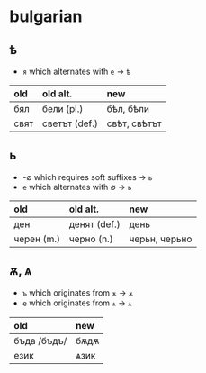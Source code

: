 # bulgarian

## ѣ

- `я` which alternates with `е` → `ѣ`

| old  | old alt.      | new          |
| :--- | :------------ | :----------- |
| бял  | бели (pl.)    | бѣл, бѣли    |
| свят | светът (def.) | свѣт, свѣтът |

## ь

- -∅ which requires soft suffixes → `ь`
- `е` which alternates with ∅ → `ь`

| old        | old alt.     | new           |
| :--------- | :----------- | :------------ |
| ден        | денят (def.) | день          |
| черен (m.) | черно (n.)   | черьн, черьно |

## ѫ, ѧ

- `ъ` which originates from `ѫ` → `ѫ`
- `е` which originates from `ѧ` → `ѧ`

| old         | new  |
| :---------- | :--- |
| бъда /бъдъ/ | бѫдѫ |
| език        | ѧзик |
